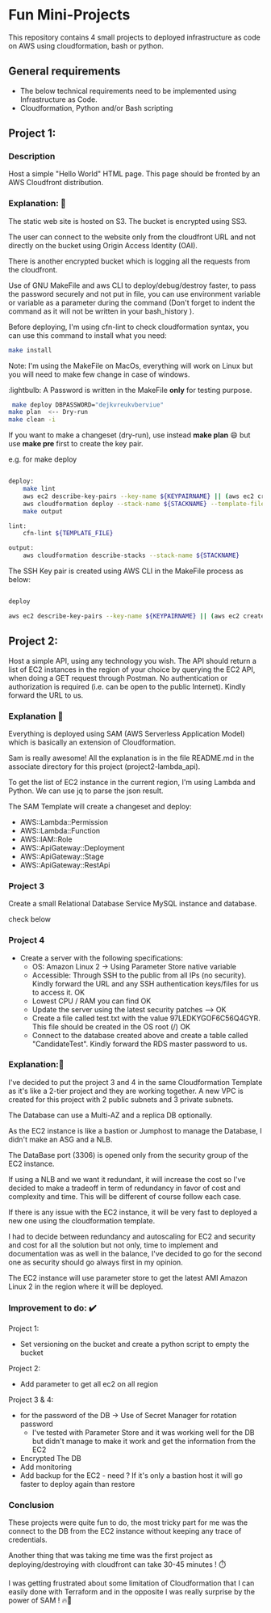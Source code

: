 # Fun Mini-Projects

This repository contains 4 small projects to deployed infrastructure as code on AWS using cloudformation, bash or python.

## General requirements

-  The below technical requirements need to be implemented using Infrastructure as Code. 
-  Cloudformation, Python and/or Bash scripting

## Project 1:

### Description

Host a simple "Hello World" HTML page. This page should be fronted by an AWS Cloudfront distribution.

### Explanation: 📝

The static web site is hosted on S3. 
The bucket is encrypted using SS3.

The user can connect to the website only from the cloudfront URL and not directly on the bucket using Origin Access Identity (OAI).

There is another encrypted bucket which is logging all the requests from the cloudfront.

Use of GNU MakeFile and aws CLI to deploy/debug/destroy faster, to pass the password securely and not put in file, you can use environment variable or variable as a parameter during the command (Don't forget to indent the command as it will not be written in your bash_history ).

Before deploying, I'm using cfn-lint to check cloudformation syntax, you can use this command to install what you need:

```bash
make install
```

Note: I'm using the MakeFile on MacOs, everything will work on Linux but you will need to make few change in case of windows.

:lightbulb: A Password is written in the MakeFile **only** for testing purpose. 

```bash
 make deploy DBPASSWORD="dejkvreukvberviue"
make plan  <-- Dry-run
make clean -i 
```

If you want to make a changeset (dry-run), use instead **make plan** :smile: but use **make pre** first to create the key pair.

e.g. for make deploy

```bash

deploy:
	make lint
	aws ec2 describe-key-pairs --key-name ${KEYPAIRNAME} || (aws ec2 create-key-pair --key-name ${KEYPAIRNAME} --query "KeyMaterial" --output text > ${KEYPAIRNAME}.pem && chmod 400 ${KEYPAIRNAME}.pem)
	aws cloudformation deploy --stack-name ${STACKNAME} --template-file ${TEMPLATE_FILE} --parameter-overrides KeyName=${KEYPAIRNAME} InstanceTypeEC2=${InstanceTypeEC2} SSHLocation="${SSHLocation}" DBUser="jusi" DBPassword=${DBPASSWORD} --tags environment=${ENVIRONMENT} owner=${OWNER}
	make output

lint:
	cfn-lint ${TEMPLATE_FILE}

output:
	aws cloudformation describe-stacks --stack-name ${STACKNAME}

```

The SSH Key pair is created using AWS CLI in the MakeFile process as below:

```bash

deploy

aws ec2 describe-key-pairs --key-name ${KEYPAIRNAME} || (aws ec2 create-key-pair --key-name ${KEYPAIRNAME} --query "KeyMaterial" --output text > ${KEYPAIRNAME}.pem && chmod 400 ${KEYPAIRNAME}.pem)
```


## Project 2:

Host a simple API, using any technology you wish. The API should return a list of EC2 instances in the region of your choice by querying the EC2 API, when doing a GET request through Postman. No authentication or authorization is required (i.e. can be open to the public Internet). Kindly forward the URL to us.

### Explanation 📝

Everything is deployed using SAM (AWS Serverless Application Model) which is basically an extension of Cloudformation.

Sam is really awesome! All the explanation is in the file README.md in the associate directory for this project (project2-lambda_api).

To get the list of EC2 instance in the current region, I'm using Lambda and Python. We can use jq to parse the json result.

The SAM Template will create a changeset and deploy: 

- AWS::Lambda::Permission
- AWS::Lambda::Function
- AWS::IAM::Role
- AWS::ApiGateway::Deployment
- AWS::ApiGateway::Stage
- AWS::ApiGateway::RestApi

### Project 3 

Create a small Relational Database Service MySQL instance and database.

check below

### Project 4 

* Create a server with the following specifications:
    * OS: Amazon Linux 2 -> Using Parameter Store native variable
    * Accessible: Through SSH to the public from all IPs (no security). Kindly forward the URL and any SSH authentication keys/files for us to access it. OK
    * Lowest CPU / RAM you can find OK
    * Update the server using the latest security patches  —> OK
    * Create a file called test.txt with the value 97LEDKYGOF6C56Q4GYR. This file should be created in the OS root (/) OK
    * Connect to the database created above and create a table called "CandidateTest". Kindly forward the RDS master password to us.

### Explanation:📝

I've decided to put the project 3 and 4 in the same Cloudformation Template as it's like a 2-tier project and they are working together. A new VPC is created for this project with 2 public subnets and 3 private subnets.

The Database can use a Multi-AZ and a replica DB optionally.

As the EC2 instance is like a bastion or Jumphost to manage the Database, I didn't make an ASG and a NLB. 

The DataBase port (3306) is opened only from the security group of the EC2 instance.

If using a NLB and we want it redundant, it will increase the cost so I've decided to make a tradeoff in term of redundancy in favor of cost and complexity and time. This will be different of course follow each case.

If there is any issue with the EC2 instance, it will be very fast to deployed a new one using the cloudformation template.

I had to decide between redundancy and autoscaling for EC2 and security and cost for all the solution but not only, time to implement and documentation was as well in the balance, I've decided to go for the second one as security should go always first in my opinion.

The EC2 instance will use parameter store to get the latest AMI Amazon Linux 2 in the region where it will be deployed.

### Improvement to do: ✔️

Project 1:
- Set versioning on the bucket and create a python script to empty the bucket

Project 2:
- Add parameter to get all ec2 on all region

Project 3 & 4:

- for the password of the DB -> Use of Secret Manager for rotation password
  - I've tested with Parameter Store and it was working well for the DB but didn't manage to make it work and get the information from the EC2
-  Encrypted The DB
-  Add monitoring
-  Add backup for the EC2 - need ? If it's only a bastion host it will go faster to deploy again than restore

### Conclusion

These projects were quite fun to do, the most tricky part for me was the connect to the DB from the EC2 instance without keeping any trace of credentials.

Another thing that was taking me time was the first project as deploying/destroying with cloudfront can take 30-45 minutes ! ⏱️

I was getting frustrated about some limitation of Cloudformation that I can easily done with Terraform and in the opposite I was really surprise by the power of SAM ! 🔥🤗















